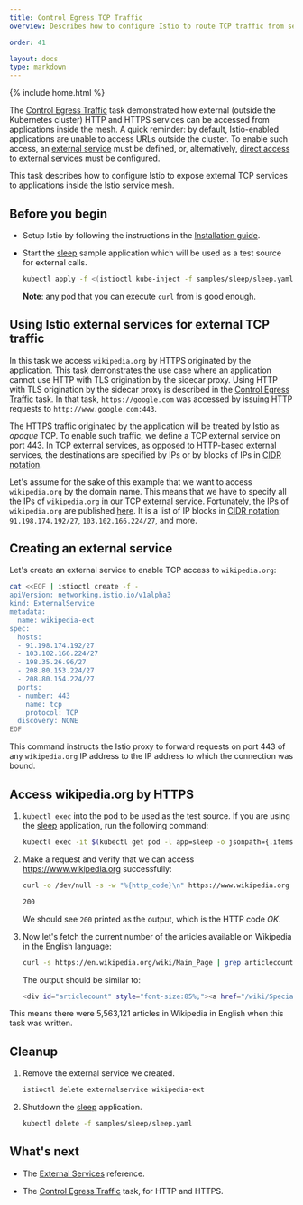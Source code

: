 ```yaml
---
title: Control Egress TCP Traffic
overview: Describes how to configure Istio to route TCP traffic from services in the mesh to external services.

order: 41

layout: docs
type: markdown
---
```

{% include home.html %}

The [Control Egress Traffic]({{home}}/docs/tasks/traffic-management-v1alpha3/egress.html) task demonstrated how external (outside the Kubernetes cluster) HTTP and HTTPS services can be accessed from applications inside the mesh. A quick reminder: by default, Istio-enabled applications are unable to access URLs outside the cluster. To enable such access, an [external service]({{home}}/docs/reference/config/istio.networking.v1alpha3.html#ExternalService) must be defined, or, alternatively, [direct access to external services]({{home}}/docs/tasks/traffic-management-v1alpha3/egress.html#calling-external-services-directly) must be configured.

This task describes how to configure Istio to expose external TCP services to applications inside the Istio service mesh.

## Before you begin

* Setup Istio by following the instructions in the
  [Installation guide]({{home}}/docs/setup/).

* Start the [sleep](https://github.com/istio/istio/tree/master/samples/sleep) sample application which will be used as a test source for external calls.

  ```bash
  kubectl apply -f <(istioctl kube-inject -f samples/sleep/sleep.yaml)
  ```

  **Note**: any pod that you can execute `curl` from is good enough.

## Using Istio external services for external TCP traffic
In this task we access `wikipedia.org` by HTTPS originated by the application. This task demonstrates the use case where an application cannot use HTTP with TLS origination by the sidecar proxy. Using HTTP with TLS origination by the sidecar proxy is described in the [Control Egress Traffic]({{home}}/docs/tasks/traffic-management-v1alpha3/egress.html) task. In that task, `https://google.com` was accessed by issuing HTTP requests to `http://www.google.com:443`.

The HTTPS traffic originated by the application will be treated by Istio as _opaque_ TCP. To enable such traffic, we define a TCP external service on port 443. In TCP external services, as opposed to HTTP-based external services, the destinations are specified by IPs or by blocks of IPs in [CIDR notation](https://tools.ietf.org/html/rfc2317).

Let's assume for the sake of this example that we want to access `wikipedia.org` by the domain name. This means that we have to specify all the IPs of `wikipedia.org` in our TCP external service. Fortunately, the IPs of `wikipedia.org` are published [here]( https://www.mediawiki.org/wiki/Wikipedia_Zero/IP_Addresses). It is a list of IP blocks in [CIDR notation](https://tools.ietf.org/html/rfc2317): `91.198.174.192/27`, `103.102.166.224/27`, and more.

## Creating an external service
Let's create an external service to enable TCP access to `wikipedia.org`:
```bash
cat <<EOF | istioctl create -f -
apiVersion: networking.istio.io/v1alpha3
kind: ExternalService
metadata:
  name: wikipedia-ext
spec:
  hosts:
  - 91.198.174.192/27
  - 103.102.166.224/27
  - 198.35.26.96/27
  - 208.80.153.224/27
  - 208.80.154.224/27
  ports:
  - number: 443
    name: tcp
    protocol: TCP
  discovery: NONE
EOF
```

This command instructs the Istio proxy to forward requests on port 443 of any `wikipedia.org` IP address to the IP address to which the connection was bound.

## Access wikipedia.org by HTTPS

1. `kubectl exec` into the pod to be used as the test source. If you are using the [sleep](https://github.com/istio/istio/tree/master/samples/sleep) application, run the following command:

   ```bash
   kubectl exec -it $(kubectl get pod -l app=sleep -o jsonpath={.items..metadata.name}) -c sleep bash
   ```

2. Make a request and verify that we can access https://www.wikipedia.org successfully:

   ```bash
   curl -o /dev/null -s -w "%{http_code}\n" https://www.wikipedia.org
   ```
   ```bash
   200
   ```

   We should see `200` printed as the output, which is the HTTP code _OK_.

3. Now let's fetch the current number of the articles available on Wikipedia in the English language:
   ```bash
   curl -s https://en.wikipedia.org/wiki/Main_Page | grep articlecount | grep 'Special:Statistics'
   ```

   The output should be similar to:

   ```bash
   <div id="articlecount" style="font-size:85%;"><a href="/wiki/Special:Statistics" title="Special:Statistics">5,563,121</a> articles in <a  href="/wiki/English_language" title="English language">English</a></div>
   ```

  This means there were 5,563,121 articles in Wikipedia in English when this task was written.

## Cleanup

1. Remove the external service we created.

   ```bash
   istioctl delete externalservice wikipedia-ext
   ```

1. Shutdown the [sleep](https://github.com/istio/istio/tree/master/samples/sleep) application.

   ```bash
   kubectl delete -f samples/sleep/sleep.yaml
   ```

## What's next

* The [External Services]({{home}}/docs/reference/config/istio.networking.v1alpha3.html#ExternalService) reference.

* The [Control Egress Traffic]({{home}}/docs/tasks/traffic-management-v1alpha3/egress.html) task, for HTTP and HTTPS.
